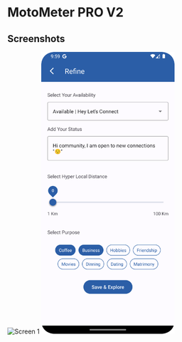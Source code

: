 # MotoMeter PRO V2

## Screenshots

<img src="https://github.com/ashfaaqali/netclanapp/blob/master/app/mmp1.png" alt="Screen 1" width="300" style="margin-right: 20"/> <img src="https://github.com/ashfaaqali/netclanapp/blob/master/app/ss2.png" alt="Screen 1" width="300"/>
